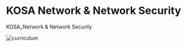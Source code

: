 # KOSA Network & Network Security
KOSA_Network & Network Security


![curriculum](https://user-images.githubusercontent.com/54794815/163516484-769e379c-c927-46cb-b2ab-8909d08449b8.jpg)
